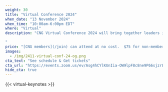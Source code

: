 ```yaml
---
weight: 30
title: "Virtual Conference 2024"
when_date: "13 November 2024"
when_time: "10:00am-6:00pm EDT"
where: "Virtual"
description: "CNG Virtual Conference 2024 will bring together leaders in cloud-native geospatial to share and discuss the latest advancements and emerging trends in geospatial technology. Join us and get a peek into the future of our community.

"
price: "[CNG members](/join) can attend at no cost.  $75 for non-members and $45 for non-member students."
images:
  - /img/2411-virtual-conf-24-og.png
cta_text: "See schedule & Get tickets"
cta_url: "https://events.zoom.us/ev/Asg4hCYlKUnIia-OW9lpF8c8ne9P66sjzrLdMbvkXGguK3Z9ih_C~AkQ62ZVQEjbIM4hWpTU4BE37MveEIDNQKPFqeMZsg8Dm93CJvYqQhFKDUg?lmt=1726533984000"
hide_cta: true
---
```

{{< virtual-keynotes >}}


